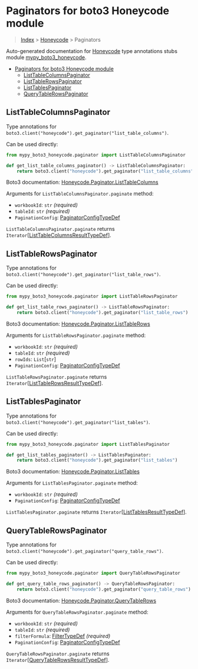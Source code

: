 # Paginators for boto3 Honeycode module

> [Index](..) > [Honeycode](.) > Paginators

Auto-generated documentation for
[Honeycode](https://boto3.amazonaws.com/v1/documentation/api/1.17.71/reference/services/honeycode.html#Honeycode)
type annotations stubs module
[mypy_boto3_honeycode](https://pypi.org/project/mypy-boto3-honeycode/).

- [Paginators for boto3 Honeycode module](#paginators-for-boto3-honeycode-module)
  - [ListTableColumnsPaginator](#listtablecolumnspaginator)
  - [ListTableRowsPaginator](#listtablerowspaginator)
  - [ListTablesPaginator](#listtablespaginator)
  - [QueryTableRowsPaginator](#querytablerowspaginator)

## ListTableColumnsPaginator

Type annotations for
`boto3.client("honeycode").get_paginator("list_table_columns")`.

Can be used directly:

```python
from mypy_boto3_honeycode.paginator import ListTableColumnsPaginator

def get_list_table_columns_paginator() -> ListTableColumnsPaginator:
    return boto3.client("honeycode").get_paginator("list_table_columns")
```

Boto3 documentation:
[Honeycode.Paginator.ListTableColumns](https://boto3.amazonaws.com/v1/documentation/api/1.17.71/reference/services/honeycode.html#Honeycode.Paginator.ListTableColumns)

Arguments for `ListTableColumnsPaginator.paginate` method:

- `workbookId`: `str` *(required)*
- `tableId`: `str` *(required)*
- `PaginationConfig`:
  [PaginatorConfigTypeDef](./type_defs.md#paginatorconfigtypedef)

`ListTableColumnsPaginator.paginate` returns
`Iterator`\[[ListTableColumnsResultTypeDef](./type_defs.md#listtablecolumnsresulttypedef)\].

## ListTableRowsPaginator

Type annotations for
`boto3.client("honeycode").get_paginator("list_table_rows")`.

Can be used directly:

```python
from mypy_boto3_honeycode.paginator import ListTableRowsPaginator

def get_list_table_rows_paginator() -> ListTableRowsPaginator:
    return boto3.client("honeycode").get_paginator("list_table_rows")
```

Boto3 documentation:
[Honeycode.Paginator.ListTableRows](https://boto3.amazonaws.com/v1/documentation/api/1.17.71/reference/services/honeycode.html#Honeycode.Paginator.ListTableRows)

Arguments for `ListTableRowsPaginator.paginate` method:

- `workbookId`: `str` *(required)*
- `tableId`: `str` *(required)*
- `rowIds`: `List`\[`str`\]
- `PaginationConfig`:
  [PaginatorConfigTypeDef](./type_defs.md#paginatorconfigtypedef)

`ListTableRowsPaginator.paginate` returns
`Iterator`\[[ListTableRowsResultTypeDef](./type_defs.md#listtablerowsresulttypedef)\].

## ListTablesPaginator

Type annotations for `boto3.client("honeycode").get_paginator("list_tables")`.

Can be used directly:

```python
from mypy_boto3_honeycode.paginator import ListTablesPaginator

def get_list_tables_paginator() -> ListTablesPaginator:
    return boto3.client("honeycode").get_paginator("list_tables")
```

Boto3 documentation:
[Honeycode.Paginator.ListTables](https://boto3.amazonaws.com/v1/documentation/api/1.17.71/reference/services/honeycode.html#Honeycode.Paginator.ListTables)

Arguments for `ListTablesPaginator.paginate` method:

- `workbookId`: `str` *(required)*
- `PaginationConfig`:
  [PaginatorConfigTypeDef](./type_defs.md#paginatorconfigtypedef)

`ListTablesPaginator.paginate` returns
`Iterator`\[[ListTablesResultTypeDef](./type_defs.md#listtablesresulttypedef)\].

## QueryTableRowsPaginator

Type annotations for
`boto3.client("honeycode").get_paginator("query_table_rows")`.

Can be used directly:

```python
from mypy_boto3_honeycode.paginator import QueryTableRowsPaginator

def get_query_table_rows_paginator() -> QueryTableRowsPaginator:
    return boto3.client("honeycode").get_paginator("query_table_rows")
```

Boto3 documentation:
[Honeycode.Paginator.QueryTableRows](https://boto3.amazonaws.com/v1/documentation/api/1.17.71/reference/services/honeycode.html#Honeycode.Paginator.QueryTableRows)

Arguments for `QueryTableRowsPaginator.paginate` method:

- `workbookId`: `str` *(required)*
- `tableId`: `str` *(required)*
- `filterFormula`: [FilterTypeDef](./type_defs.md#filtertypedef) *(required)*
- `PaginationConfig`:
  [PaginatorConfigTypeDef](./type_defs.md#paginatorconfigtypedef)

`QueryTableRowsPaginator.paginate` returns
`Iterator`\[[QueryTableRowsResultTypeDef](./type_defs.md#querytablerowsresulttypedef)\].

